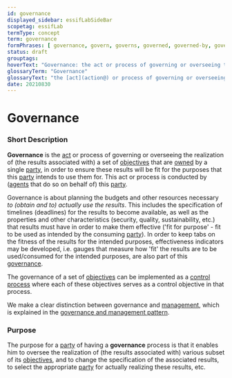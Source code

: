 ```yaml
---
id: governance
displayed_sidebar: essifLabSideBar
scopetag: essifLab
termType: concept
term: governance
formPhrases: [ governance, govern, governs, governed, governed-by, governing, "governing-part{yies}", "governor{ss}", "government{ss}" ]
status: draft
grouptags:
hoverText: "Governance: the act or process of governing or overseeing the realization of (the results associated with) a set of Objectives by the Owner of these Objectives, in order to ensure they will be fit for the purposes that this Owner intends to use them for."
glossaryTerm: "Governance"
glossaryText: "the [act](action@) or process of governing or overseeing the realization of (the results associated with) a set of [objective](@) by the [owner](@) of these [objective](@), in order to ensure they will be fit for the purposes that this [owner](@) intends to use them for."
date: 20210830
---
```


# Governance

### Short Description

**Governance** is the [act](action@) or process of governing or overseeing the realization of (the results associated with) a set of [objectives](@) that are [owned](@) by a single [party](@), in order to ensure these results will be fit for the purposes that this [party](@) intends to use them for. This act or process is conducted by ([agents](@) that do so on behalf of) this [party](@).

Governance is about planning the budgets and other resources necessary  _to (obtain and to) actually use the results_. This includes the specification of timelines (deadlines) for the results to become available, as well as the properties and other characteristics (security, quality, sustainability, etc.) that results must have in order to make them effective ('fit for purpose' - fit to be used as intended by the consuming [party](@)). In order to keep tabs on the fitness of the results for the intended purposes, effectiveness indicators may be developed, i.e. gauges that measure how 'fit' the results are to be used/consumed for the intended purposes, are also part of this [governance](@).

The governance of a set of [objectives](@) can be implemented as a [control process](@) where each of these objectives serves as a control objective in that process.

We make a clear distinction between governance and [management](@), which is explained in the [governance and management pattern](pattern-governance-and-management@).
### Purpose

The purpose for a [party](@) of having a **governance** process is that it enables him to oversee the realization of (the results associated with) various subset of its [objectives](@), and to change the specification of the associated results, to select the appropriate [party](@) for actually realizing these results, etc.
